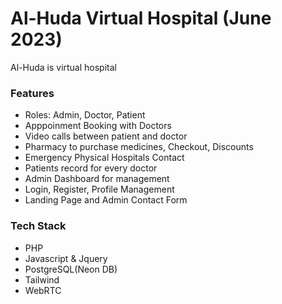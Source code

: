 # Al-Huda Virtual Hospital (June 2023)

Al-Huda is virtual hospital 

### Features
 - Roles: Admin, Doctor, Patient
 - Apppoinment Booking with Doctors
 - Video calls between patient and doctor
 - Pharmacy to purchase medicines, Checkout, Discounts
 - Emergency Physical Hospitals Contact
 - Patients record for every doctor
 - Admin Dashboard for management
 - Login, Register, Profile Management
 - Landing Page and Admin Contact Form

### Tech Stack
 - PHP
 - Javascript & Jquery
 - PostgreSQL(Neon DB)
 - Tailwind
 - WebRTC


